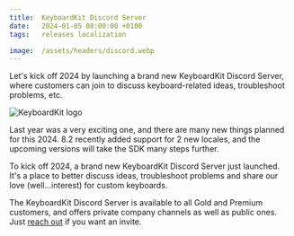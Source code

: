 ```yaml
---
title:  KeyboardKit Discord Server
date:   2024-01-05 08:00:00 +0100
tags:   releases localization 

image:  /assets/headers/discord.webp
---
```


Let's kick off 2024 by launching a brand new KeyboardKit Discord Server, where customers can join to discuss keyboard-related ideas, troubleshoot problems, etc.

![KeyboardKit logo]({{page.image}})

Last year was a very exciting one, and there are many new things planned for this 2024. 8.2 recently added support for 2 new locales, and the upcoming versions will take the SDK many steps further.

To kick off 2024, a brand new KeyboardKit Discord Server just launched. It's a place to better discuss ideas, troubleshoot problems and share our love (well...interest) for custom keyboards.

The KeyboardKit Discord Server is available to all Gold and Premium customers, and offers private company channels as well as public ones. Just [reach out]({{site.email_url}}) if you want an invite.